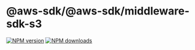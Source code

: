 # @aws-sdk/@aws-sdk/middleware-sdk-s3

[![NPM version](https://img.shields.io/npm/v/@aws-sdk/@aws-sdk/middleware-sdk-s3/beta.svg)](https://www.npmjs.com/package/@aws-sdk/@aws-sdk/middleware-sdk-s3)
[![NPM downloads](https://img.shields.io/npm/dm/@aws-sdk/@aws-sdk/middleware-sdk-s3.svg)](https://www.npmjs.com/package/@aws-sdk/@aws-sdk/middleware-sdk-s3)
